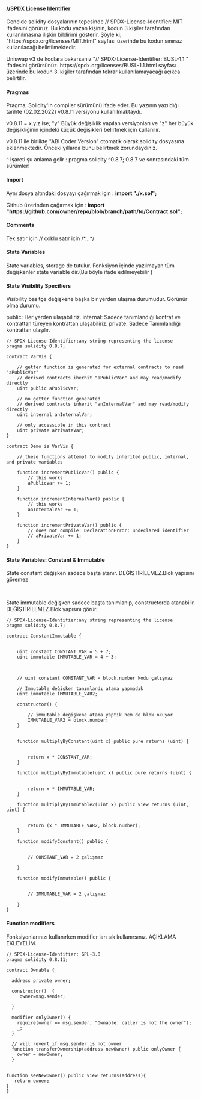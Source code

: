 <h4>//SPDX License Identifier</h4>
<p>Genelde  solidity dosyalarının tepesinde // SPDX-License-Identifier: MIT  ifadesini görürüz. Bu kodu yazan kişinin, kodun 3.kişiler tarafından
kullanılmasına ilişkin bildirimi gösterir. Şöyle ki; "https://spdx.org/licenses/MIT.html" sayfası üzerinde bu kodun sınırsız kullanılacağı belirtilmektedir.</p>
<p>Uniswap v3 de kodlara bakarsanız "// SPDX-License-Identifier: BUSL-1.1 " ifadesini görürsünüz. https://spdx.org/licenses/BUSL-1.1.html sayfası üzerinde bu kodun 3. kişiler tarafından
tekrar kullanılamayacağı açıkca belirtilir.</p>

<h4>Pragmas</h4>
<p>Pragma, Solidity'in compiler sürümünü ifade eder. Bu yazının yazıldığı tarihte (02.02.2022) v0.8.11 versiyonu kullanılmaktaydı.</p>
<p> v0.8.11 = x.y.z ise; "y" Büyük değişiklik yapılan versiyonları ve "z" her büyük değişikliğinin içindeki küçük değişikleri belirtmek için kullanılır.</p>
<p> v0.8.11 ile birlikte "ABI Coder Version" otomatik olarak solidity dosyasına eklenmektedir. Önceki yıllarda bunu belirtmek zorundaydınız.</p>
<p> ^ işareti şu anlama gelir : pragma solidity ^0.8.7; 0.8.7 ve sonrasındaki tüm sürümler! </p>

<h4>Import</h4>
<p> Aynı dosya altındaki dosyayı çağırmak için :  <b>import "./x.sol";</b> </p>
<p> Github üzerinden çağırmak için :<b> import "https://github.com/owner/repo/blob/branch/path/to/Contract.sol";</b></p>

<h4>Comments</h4>
<p>Tek satır için // çoklu satır için /*...*/  </p>

<h4>State Variables</h4>
<p>State variables, storage de tutulur. Fonksiyon içinde yazılmayan tüm değişkenler state variable dir.(Bu böyle ifade edilmeyebilir )</p>

<h4> State Visibility Specifiers</h4>
Visibility basitçe değişkene başka bir yerden ulaşma durumudur. Görünür olma durumu.

public: Her yerden ulaşabiliriz.
internal: Sadece tanımlandığı kontrat ve kontrattan türeyen kontrattan ulaşabiliriz.
private: Sadece Tanımlandığı kontrattan ulaşılır.

```
// SPDX-License-Identifier:any string representing the license
pragma solidity 0.8.7;

contract VarVis {

    // getter function is generated for external contracts to read "aPublicVar"
    // derived contracts iherhit "aPublicVar" and may read/modify directly
    uint public aPublicVar;

    // no getter function generated
    // derived contracts inherit "anInternalVar" and may read/modify directly
    uint internal anInternalVar;

    // only accessible in this contract
    uint private aPrivateVar;
}

contract Demo is VarVis {

    // these functions attempt to modify inherited public, internal, and private variables

    function incrementPublicVar() public {
        // this works
        aPublicVar += 1;
    }

    function incrementInternalVar() public {
        // this works
        anInternalVar += 1;
    }

    function incrementPrivateVar() public {
        // does not compile: DeclarationError: undeclared identifier
        // aPrivateVar += 1;
    }
}
```

<h4>State Variables: Constant & Immutable </h4>
<p>State constant değişken sadece başta atanır. DEĞİŞTİRİLEMEZ.Blok yapısını göremez</p>
<br>
<p>State immutable değişken sadece başta tanımlanıp, constructorda atanabilir. DEĞİŞTİRİLEMEZ.Blok yapısını görür.</p>


```
// SPDX-License-Identifier:any string representing the license
pragma solidity 0.8.7;

contract ConstantImmutable {

   
    uint constant CONSTANT_VAR = 5 + 7;
    uint immutable IMMUTABLE_VAR = 4 + 3;

   

    // uint constant CONSTANT_VAR = block.number kodu çalışmaz
    
    // Immutable değişken tanımlandı atama yapmadık
    uint immutable IMMUTABLE_VAR2;

    constructor() {

        // immutable değişkene atama yaptık hem de blok okuyor
        IMMUTABLE_VAR2 = block.number;
    }


    function multiplyByConstant(uint x) public pure returns (uint) {

      
        return x * CONSTANT_VAR;
    }

    function multiplyByImmutable(uint x) public pure returns (uint) {

      
        return x * IMMUTABLE_VAR;
    }

    function multiplyByImmutable2(uint x) public view returns (uint, uint) {

       
        return (x * IMMUTABLE_VAR2, block.number);
    }

    function modifyConstant() public {

       
        // CONSTANT_VAR = 2 çalışmaz
      
    }

    function modifyImmutable() public {

     
        // IMMUTABLE_VAR = 2 çalışmaz
      
    }
}
```

<h4>Function modifiers </h4>
<p>Fonksiyonlarınızı kullanırken modifier ları sık kullanırsınız. AÇIKLAMA EKLEYELİM.</p>

```
// SPDX-License-Identifier: GPL-3.0
pragma solidity 0.8.11;

contract Ownable {

  address private owner;

  constructor()  {
     owner=msg.sender;
     
  }

  modifier onlyOwner() {
    require(owner == msg.sender, "Ownable: caller is not the owner");
    _;
  }

  // will revert if msg.sender is not owner
  function transferOwnership(address newOwner) public onlyOwner {
    owner = newOwner;
  }


function seeNewOwner() public view returns(address){
   return owner;
}
}


```
